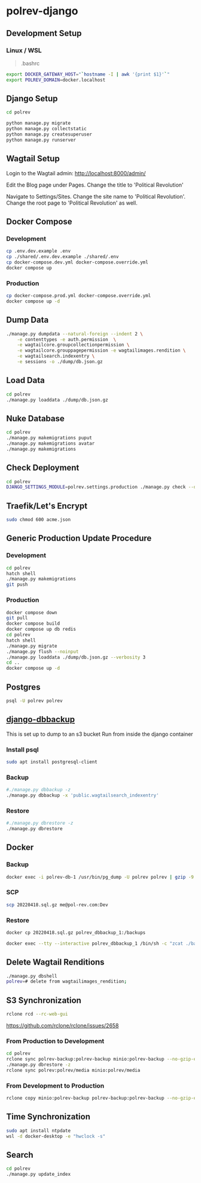 # polrev-django

## Development Setup

### Linux / WSL
> .bashrc
```bash
export DOCKER_GATEWAY_HOST="`hostname -I | awk '{print $1}'`"
export POLREV_DOMAIN=docker.localhost
```

## Django Setup

```bash
cd polrev

python manage.py migrate
python manage.py collectstatic
python manage.py createsuperuser
python manage.py runserver
```

## Wagtail Setup

Login to the Wagtail admin:  [http://localhost:8000/admin/](http://localhost:8000/admin/)

Edit the Blog page under Pages.  Change the title to 'Political Revolution'

Navigate to Settings/Sites.  Change the site name to 'Political Revolution'.  Change the root page to 'Political Revolution' as well.

## Docker Compose

### Development

```bash
cp .env.dev.example .env
cp ./shared/.env.dev.example ./shared/.env
cp docker-compose.dev.yml docker-compose.override.yml
docker compose up
```

### Production

```bash
cp docker-compose.prod.yml docker-compose.override.yml
docker compose up -d
```

## Dump Data

```bash
./manage.py dumpdata --natural-foreign --indent 2 \
    -e contenttypes -e auth.permission  \
    -e wagtailcore.groupcollectionpermission \
    -e wagtailcore.grouppagepermission -e wagtailimages.rendition \
    -e wagtailsearch.indexentry \
    -e sessions -o ./dump/db.json.gz
```

## Load Data

```bash
cd polrev
./manage.py loaddata ./dump/db.json.gz
```

## Nuke Database
```bash
cd polrev
./manage.py makemigrations puput
./manage.py makemigrations avatar
./manage.py makemigrations
```

## Check Deployment
```bash
cd polrev
DJANGO_SETTINGS_MODULE=polrev.settings.production ./manage.py check --deploy
```

## Traefik/Let's Encrypt
```bash
sudo chmod 600 acme.json
```

## Generic Production Update Procedure

### Development

```bash
cd polrev
hatch shell
./manage.py makemigrations
git push
```

### Production

```bash
docker compose down
git pull
docker compose build
docker compose up db redis
cd polrev
hatch shell
./manage.py migrate
./manage.py flush --noinput
./manage.py loaddata ./dump/db.json.gz --verbosity 3
cd ..
docker compose up -d
```

## Postgres
```bash
psql -U polrev polrev
```

## [django-dbbackup](https://github.com/jazzband/django-dbbackup)

This is set up to dump to an s3 bucket
Run from inside the django container

### Install psql
```bash
sudo apt install postgresql-client
```

### Backup
```bash
#./manage.py dbbackup -z
./manage.py dbbackup -x 'public.wagtailsearch_indexentry'
```

### Restore
```bash
#./manage.py dbrestore -z
./manage.py dbrestore
```

## Docker

### Backup
```bash
docker exec -i polrev-db-1 /usr/bin/pg_dump -U polrev polrev | gzip -9 > 20220418.sql.gz 
```

### SCP
```bash
scp 20220418.sql.gz me@pol-rev.com:Dev
```

### Restore
```bash
docker cp 20220418.sql.gz polrev_dbbackup_1:/backups

docker exec --tty --interactive polrev_dbbackup_1 /bin/sh -c "zcat ./backups/20220418.sql.gz | psql --host db --username=polrev --dbname=polrev -W"
 ```

## Delete Wagtail Renditions
```bash
./manage.py dbshell
polrev=# delete from wagtailimages_rendition;
```

## S3 Synchronization

```bash
rclone rcd --rc-web-gui
```

https://github.com/rclone/rclone/issues/2658

### From Production to Development
```bash
cd polrev
rclone sync polrev-backup:polrev-backup minio:polrev-backup --no-gzip-encoding
./manage.py dbrestore -z
rclone sync polrev:polrev/media minio:polrev/media
```

### From Development to Production
```bash
rclone copy minio:polrev-backup polrev-backup:polrev-backup --no-gzip-encoding
```

## Time Synchronization
```bash
sudo apt install ntpdate
wsl -d docker-desktop -e "hwclock -s"
```

## Search
```bash
cd polrev
./manage.py update_index
```